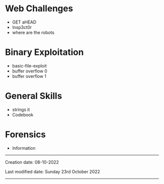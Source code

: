 # Web Challenges
* GET aHEAD
* Insp3ct0r
* where are the robots

# Binary Exploitation
* basic-file-exploit
* buffer overflow 0
* buffer overflow 1

# General Skills
* strings it
* Codebook

# Forensics
* Information


---
Creation date: 08-10-2022

Last modified date: Sunday 23rd October 2022
***
